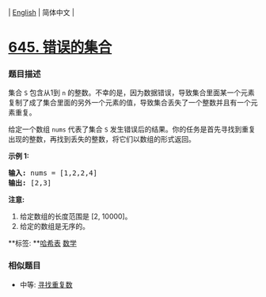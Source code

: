 | [English](README_EN.md) | 简体中文 |

# [645. 错误的集合](https://leetcode-cn.com/problems/set-mismatch)
 ### 题目描述
<p>集合 <code>S</code> 包含从1到&nbsp;<code>n</code>&nbsp;的整数。不幸的是，因为数据错误，导致集合里面某一个元素复制了成了集合里面的另外一个元素的值，导致集合丢失了一个整数并且有一个元素重复。</p>

<p>给定一个数组 <code>nums</code> 代表了集合 <code>S</code> 发生错误后的结果。你的任务是首先寻找到重复出现的整数，再找到丢失的整数，将它们以数组的形式返回。</p>

<p><strong>示例 1:</strong></p>

<pre>
<strong>输入:</strong> nums = [1,2,2,4]
<strong>输出:</strong> [2,3]
</pre>

<p><strong>注意:</strong></p>

<ol>
	<li>给定数组的长度范围是&nbsp;[2, 10000]。</li>
	<li>给定的数组是无序的。</li>
</ol>

**标签:	**[哈希表](https://leetcode-cn.com/tag/hash-table) [数学](https://leetcode-cn.com/tag/math) 
 ### 相似题目
- 中等:	[寻找重复数](https://leetcode-cn.com/problems/find-the-duplicate-number) 
